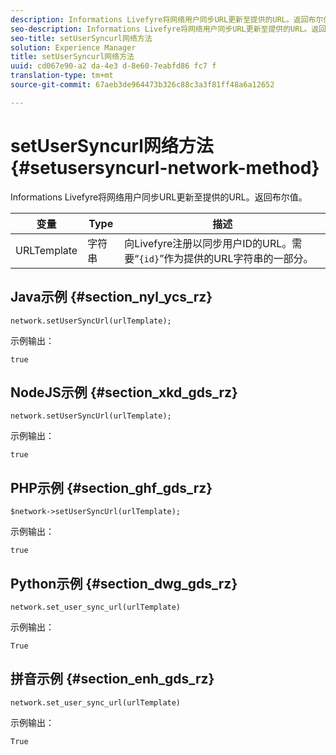 ```yaml
---
description: Informations Livefyre将网络用户同步URL更新至提供的URL。返回布尔值。
seo-description: Informations Livefyre将网络用户同步URL更新至提供的URL。返回布尔值。
seo-title: setUserSyncurl网络方法
solution: Experience Manager
title: setUserSyncurl网络方法
uuid: cd067e90-a2 da-4e3 d-8e60-7eabfd86 fc7 f
translation-type: tm+mt
source-git-commit: 67aeb3de964473b326c88c3a3f81ff48a6a12652

---
```



# setUserSyncurl网络方法{#setusersyncurl-network-method}

Informations Livefyre将网络用户同步URL更新至提供的URL。返回布尔值。

| 变量 | Type | 描述 |
|--- |--- |--- |
| URLTemplate | 字符串 | 向Livefyre注册以同步用户ID的URL。需要“`{id}`”作为提供的URL字符串的一部分。 |

## Java示例 {#section_nyl_ycs_rz}

```
network.setUserSyncUrl(urlTemplate); 
```

示例输出：

```
true
```

## NodeJS示例 {#section_xkd_gds_rz}

```
network.setUserSyncUrl(urlTemplate); 
```

示例输出：

```
true
```

## PHP示例 {#section_ghf_gds_rz}

```
$network->setUserSyncUrl(urlTemplate); 
```

示例输出：

```
true
```

## Python示例 {#section_dwg_gds_rz}

```
network.set_user_sync_url(urlTemplate) 
```

示例输出：

```
True
```

## 拼音示例 {#section_enh_gds_rz}

```
network.set_user_sync_url(urlTemplate) 
```

示例输出：

```
True
```
